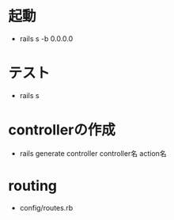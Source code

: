 # 起動
- rails s -b 0.0.0.0

# テスト
- rails s

# controllerの作成
- rails generate controller controller名 action名

# routing
- config/routes.rb